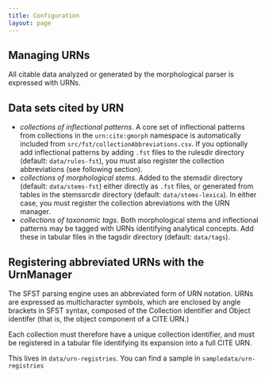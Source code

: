 ```yaml
---
title: Configuration
layout: page
---
```



## Managing URNs

All citable data analyzed or generated by the morphological parser is expressed with URNs.


## Data sets cited by URN

- *collections of inflectional patterns*.  A core set of inflectional patterns from collections in the `urn:cite:gmorph` namespace is automatically included from `src/fst/collectionAbbreviations.csv`.  If you optionally add inflectional patterns by adding `.fst` files to the rulesdir directory (default: `data/rules-fst`), you must also register the collection abbreviations (see following section).
- *collections of morphological stems*.  Added to the stemsdir directory (default: `data/stems-fst`) either directly as `.fst` files, or generated from tables in the stemssrcdir directory (default: `data/stems-lexica`).  In either case, you must register the collection abreviations with the URN manager.
- *collections of taxonomic tags*.  Both morphological stems and inflectional patterns may be tagged with URNs identifying analytical concepts.  Add these in tabular files in the tagsdir directory (default: `data/tags`).


## Registering abbreviated URNs with the UrnManager

The SFST parsing engine uses an abbreviated form of URN notation.  URNs are expressed as multicharacter symbols, which are enclosed by angle brackets in SFST syntax, composed of the Collection identifier and Object identifer (that is, the object component of a CITE URN.)

Each collection must therefore have a unique collection identifier, and must be registered in a tabular file identifying its expansion into a full CITE URN.


This lives in `data/urn-registries`.  You can find a sample in `sampledata/urn-registries`
